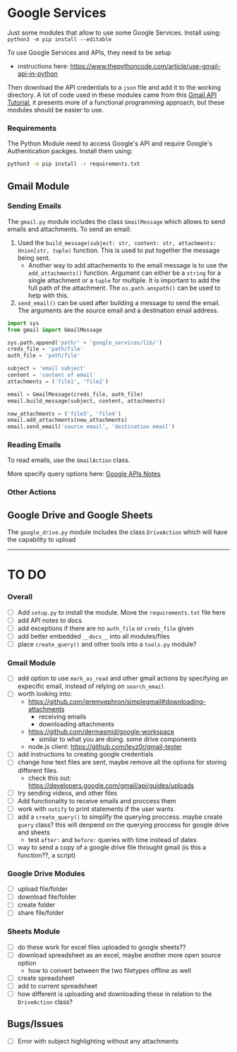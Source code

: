 # Google Services
Just some modules that allow to use some Google Services. Install using:
`python3 -m pip install --editable`

To use Google Services and APIs, they need to be setup
- instructions here: <https://www.thepythoncode.com/article/use-gmail-api-in-python>

Then download the API credentials to a `json` file and add it to the working directory.
A lot of code used in these modules came from this [Gmail API Tutorial](https://www.thepythoncode.com/article/use-gmail-api-in-python#Reading_Emails), it presents more of a functional programming approach, but these modules should be easier to use.

### Requirements
The Python Module need to access Google's API and require Google's Authentication packges. Install them using:
```sh
python3 -m pip install -r requirements.txt
```

## Gmail Module
### Sending Emails
The `gmail.py` module includes the class `GmailMessage` which allows to send emails and attachments. To send an email:
1. Used the `build_message(subject: str, content: str, attachments: Union[str, tuple)` function. This is used to put together the message being sent.
    - Another way to add attachements to the email message is to use the `add_attachments()` function. Argument can either be a `string` for a single attachment or a `tuple` for multiple. It is important to add the full path of the attachment. The `os.path.anspath()` can be used to help with this.
2. `send_email()` can be used after building a message to send the email. The arguments are the source email and a destination email address.
```py
import sys
from gmail import GmailMessage

sys.path.append('path/' + 'google_services/lib/')
creds_file = 'path/file'
auth_file = 'path/file'

subject = 'email subject'
content = 'content of email'
attachments = ('file1', 'file2')

email = GmailMessage(creds_file, auth_file)
email.build_message(subject, content, attachments)

new_attachments = ('file3', 'file4')
email.add_attachments(new_attachments)
email.send_email('source email', 'destination email')
```

### Reading Emails
To read emails, use the `GmailAction` class. 

More specify query options here: [Google APIs Notes](docs/google_APIs.md#Gmail-Query)
### Other Actions

## Google Drive and Google Sheets
The `google_drive.py` module includes the class `DriveAction` which will have the capability to upload 

--------------------------------------------------------

# TO DO
### Overall
- [ ] Add `setup.py` to install the module. Move the `requirements.txt` file here
- [ ] add API notes to docs
- [ ] add exceptions if there are no `auth_file` or `creds_file` given
- [ ] add better embedded `__docs__` into all modules/files
- [ ] place `create_query()` and other tools into a `tools.py` module?

### Gmail Module
- [ ] add option to use `mark_as_read` and other gmail actions by specifying an expecific email, instead of relying on `search_email`
- [ ] worth looking into:
    - <https://github.com/jeremyephron/simplegmail#downloading-attachments>
        - receiving emails
        - downloading attachments
    - <https://github.com/dermasmid/google-workspace>
        - similar to what you are doing. some drive components
    - node.js client: <https://github.com/levz0r/gmail-tester>
- [ ] add instructions to creating google credentials
- [ ] change how text files are sent, maybe remove all the options for storing different files.
    - check this out: <https://developers.google.com/gmail/api/guides/uploads>
- [ ] try sending videos, and other files
- [ ] Add functionality to receive emails and proccess them
- [ ] work with `notify` to print statements if the user wants
- [ ] add a `create_query()` to simplify the querying proccess. maybe create `guery` class? this will denpend on the querying proccess for google drive and sheets
    - test `after:` and `before:` queries with time instead of dates
- [ ] way to send a copy of a google drive file throught gmail (is this a function??, a script)

### Google Drive Modules
- [ ] upload file/folder
- [ ] download file/folder
- [ ] create folder
- [ ] share file/folder

### Sheets Module
- [ ] do these work for excel files uploaded to google sheets??
- [ ] download spreadsheet as an excel, maybe another more open source option
    - how to convert between the two filetypes offline as well
- [ ] create spreadsheet
- [ ] add to current spreadsheet
- [ ] how different is uploading and downloading these in relation to the `DriveAction` class?

## Bugs/Issues
- [ ] Error with subject highlighting without any attachments

